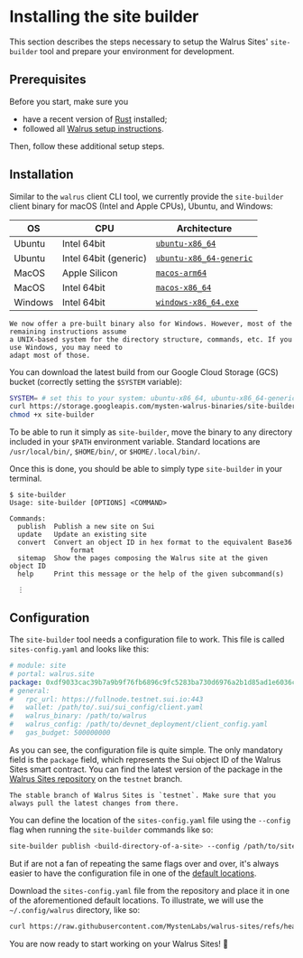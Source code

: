 # Installing the site builder

This section describes the steps necessary to setup the Walrus Sites' `site-builder` tool and
prepare your environment for development.

## Prerequisites

Before you start, make sure you

- have a recent version of [Rust](https://www.rust-lang.org/tools/install) installed;
- followed all [Walrus setup instructions](../usage/setup.md).

Then, follow these additional setup steps.

## Installation

Similar to the `walrus` client CLI tool, we currently provide the `site-builder`
client binary for macOS (Intel and Apple CPUs), Ubuntu, and Windows:

| OS      | CPU                   | Architecture                                                                                                                       |
|---------|-----------------------|------------------------------------------------------------------------------------------------------------------------------------|
| Ubuntu  | Intel 64bit           | [`ubuntu-x86_64`](https://storage.googleapis.com/mysten-walrus-binaries/site-builder-testnet-latest-ubuntu-x86_64)                 |
| Ubuntu  | Intel 64bit (generic) | [`ubuntu-x86_64-generic`](https://storage.googleapis.com/mysten-walrus-binaries/site-builder-testnet-latest-ubuntu-x86_64-generic) |
| MacOS   | Apple Silicon         | [`macos-arm64`](https://storage.googleapis.com/mysten-walrus-binaries/site-builder-testnet-latest-macos-arm64)                     |
| MacOS   | Intel 64bit           | [`macos-x86_64`](https://storage.googleapis.com/mysten-walrus-binaries/site-builder-testnet-latest-macos-x86_64)                   |
| Windows | Intel 64bit           | [`windows-x86_64.exe`](https://storage.googleapis.com/mysten-walrus-binaries/site-builder-testnet-latest-windows-x86_64.exe)       |

```admonish title="Windows"
We now offer a pre-built binary also for Windows. However, most of the remaining instructions assume
a UNIX-based system for the directory structure, commands, etc. If you use Windows, you may need to
adapt most of those.
```

You can download the latest build from our Google Cloud Storage (GCS) bucket (correctly setting the
`$SYSTEM` variable):

```sh
SYSTEM= # set this to your system: ubuntu-x86_64, ubuntu-x86_64-generic, macos-x86_64, macos-arm64, windows-x86_64.exe
curl https://storage.googleapis.com/mysten-walrus-binaries/site-builder-testnet-latest-$SYSTEM -o site-builder
chmod +x site-builder
```

To be able to run it simply as `site-builder`, move the binary to any directory included
in your `$PATH` environment variable. Standard locations are `/usr/local/bin/`, `$HOME/bin/`,
or `$HOME/.local/bin/`.

Once this is done, you should be able to simply type `site-builder` in your terminal.

```terminal
$ site-builder
Usage: site-builder [OPTIONS] <COMMAND>

Commands:
  publish  Publish a new site on Sui
  update   Update an existing site
  convert  Convert an object ID in hex format to the equivalent Base36
               format
  sitemap  Show the pages composing the Walrus site at the given object ID
  help     Print this message or the help of the given subcommand(s)

  ⋮
```

## Configuration

The `site-builder` tool needs a configuration file to work.
This file is called `sites-config.yaml` and looks like this:

```yaml
# module: site
# portal: walrus.site
package: 0xdf9033cac39b7a9b9f76fb6896c9fc5283ba730d6976a2b1d85ad1e6036c3272
# general:
#   rpc_url: https://fullnode.testnet.sui.io:443
#   wallet: /path/to/.sui/sui_config/client.yaml
#   walrus_binary: /path/to/walrus
#   walrus_config: /path/to/devnet_deployment/client_config.yaml
#   gas_budget: 500000000
```

As you can see, the configuration file is quite simple.
The only mandatory field is the `package` field,
which represents the Sui object ID of the Walrus Sites
smart contract. You can find the latest version of the
package in the [Walrus Sites repository](https://github.com/MystenLabs/walrus-sites/tree/testnet)
on the `testnet` branch.

```admonish danger title="Walrus Sites stable branch"
The stable branch of Walrus Sites is `testnet`. Make sure that you always pull the latest changes from there.
```

You can define the location of the `sites-config.yaml` file using the `--config`
flag when running the `site-builder` commands like so:

```sh
site-builder publish <build-directory-of-a-site> --config /path/to/sites-config.yaml
```

But if are not a fan of repeating the same flags over and over,
it's always easier to have the configuration file in
one of the [default locations](../usage/setup.html#config-custom-path).

Download the `sites-config.yaml` file from the repository and
place it in one of the aforementioned default locations.
To illustrate, we will use the `~/.config/walrus` directory, like so:

```sh
curl https://raw.githubusercontent.com/MystenLabs/walrus-sites/refs/heads/testnet/sites-config.yaml -o ~/.config/walrus/sites-config.yaml
```

You are now ready to start working on your Walrus Sites! 🎉

